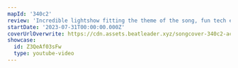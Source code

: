 ```yaml
---
mapId: '340c2'
review: 'Incredible lightshow fitting the theme of the song, fun tech ex+ and accessible lowers, as well as interesting guest diffs make this one a must play for everyone!'
startDate: '2023-07-31T00:00:00.000Z'
coverUrlOverwrite: https://cdn.assets.beatleader.xyz/songcover-340c2-accelerate.jpg
showcase:
  id: Z3QeAf03sFw
  type: youtube-video
---
```

